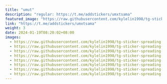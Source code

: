 ```yaml
---
title: "umut"
description: "regular: https://t.me/addstickers/umxtsama"
featured_image: "https://raw.githubusercontent.com/kylelin1998/tg-sticker-spreading-worldwide-images/main/img/95ee78e9-04f6-4d66-afab-d44bedf74c6c.jpg"
link: "https://t.me/addstickers/umxtsama"
weight: 3
date: 2024-01-19T08:20:02+08:00
images:
  - https://raw.githubusercontent.com/kylelin1998/tg-sticker-spreading-worldwide-images/main/img/95ee78e9-04f6-4d66-afab-d44bedf74c6c.jpg
  - https://raw.githubusercontent.com/kylelin1998/tg-sticker-spreading-worldwide-images/main/img/7db4ea09-62e7-4289-8c72-6348c85f04a9.jpg
  - https://raw.githubusercontent.com/kylelin1998/tg-sticker-spreading-worldwide-images/main/img/43c342a1-bbdc-487f-8a92-58bce53b9392.jpg
  - https://raw.githubusercontent.com/kylelin1998/tg-sticker-spreading-worldwide-images/main/img/4fe9bff8-7754-4138-99e1-dd4deacb2ffb.jpg
  - https://raw.githubusercontent.com/kylelin1998/tg-sticker-spreading-worldwide-images/main/img/d953ae1a-edf6-4fbf-9d73-c52ff91205ea.jpg
  - https://raw.githubusercontent.com/kylelin1998/tg-sticker-spreading-worldwide-images/main/img/dae9164a-fd22-4f9f-83a6-a8356c5fc59d.jpg
  - https://raw.githubusercontent.com/kylelin1998/tg-sticker-spreading-worldwide-images/main/img/c247cb26-4aa2-4de4-a91d-8a9d6f61faea.jpg
  - https://raw.githubusercontent.com/kylelin1998/tg-sticker-spreading-worldwide-images/main/img/4feb5a67-56d4-4d92-8cf8-c4336882fa06.jpg
---
```

